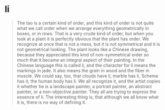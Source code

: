 li
==

> The tao is a certain kind of order, and this kind of order is not  quite what we call order when we arrange everything geometrically in boxes, or in rows. That is a very crude kind of order, but when you look at a plant it is perfectly obvious that the plant has order. We recognize at once that is not a mess, but it is not symmetrical and it is not geometrical looking. The plant looks like a Chinese drawing, because they appreciated this kind of non-symmetrical order so much that it became an integral aspect of their painting. In the Chinese language this is called li, and the character for li means the markings in jade. It also means the grain in wood and the fiber in muscle. We could say, too, that clouds have li, marble has li, Scheme has it, the human body has li. We all recognize it, and the artist copies it whether he is a landscape painter, a portrait painter, an abstract painter, or a non-objective painter. They all are trying to express the essence of li. The interesting thing is, that although we all know what it is, there is no way of defining it.